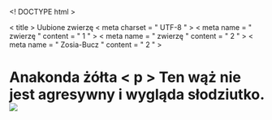 <! DOCTYPE html >
<html>
     <head>
           < title > Uubione zwierzę </title>
      <   meta    charset = " UTF-8 " >
<   meta name = " zwierzę " content = " 1 " >
<   meta name = " zwierzę " content = " 2 " >
<   meta name = " Zosia-Bucz " content = " 2 " >
  </head>
<body>
  <h1> Anakonda żółta </  h1  >
   < p > Ten wąż nie jest agresywny i wygląda słodziutko.
  <img src = " https://img.point.pet/images/Stocksy_txp473912dbIzw100_Medium_1167722-5afa07341d640400363baf44.jpg " />

</body>
</html>
